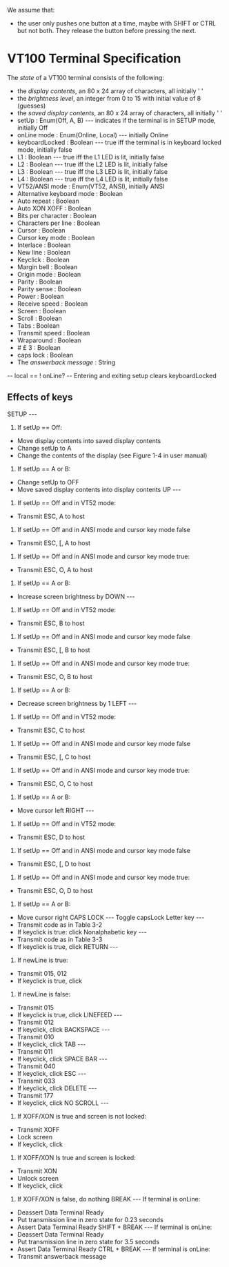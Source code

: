 We assume that:
- the user only pushes one button at a time, maybe with SHIFT or CTRL but not both. They release the button before pressing the next.

# VT100 Terminal Specification

The *state* of a VT100 terminal consists of the following:

* the *display contents*, an 80 x 24 array of characters, all initially ' '
* the *brightness level*, an integer from 0 to 15 with initial value of 8 (guesses)
* the *saved display contents*, an 80 x 24 array of characters, all initially ' '
* setUp : Enum(Off, A, B) --- indicates if the terminal is in SETUP mode, initially Off
* onLine mode : Enum(Online, Local) --- initially Online
* keyboardLocked : Boolean --- true iff the terminal is in keyboard locked mode, initially false
* L1 : Boolean --- true iff the L1 LED is lit, initially false
* L2 : Boolean --- true iff the L2 LED is lit, initially false
* L3 : Boolean --- true iff the L3 LED is lit, initially false
* L4 : Boolean --- true iff the L4 LED is lit, initially false
* VT52/ANSI mode : Enum(VT52, ANSI), initially ANSI
* Alternative keyboard mode : Boolean
* Auto repeat : Boolean
* Auto XON XOFF : Boolean
* Bits per character : Boolean
* Characters per line : Boolean
* Cursor : Boolean
* Cursor key mode : Boolean
* Interlace : Boolean
* New line : Boolean
* Keyclick : Boolean
* Margin bell : Boolean
* Origin mode : Boolean
* Parity : Boolean
* Parity sense : Boolean
* Power : Boolean
* Receive speed : Boolean
* Screen : Boolean
* Scroll : Boolean
* Tabs : Boolean
* Transmit speed : Boolean
* Wraparound : Boolean
* \# £ 3 : Boolean
* caps lock : Boolean
* The *answerback message* : String

-- local == ! onLine?
-- Entering and exiting setup clears keyboardLocked

## Effects of keys

SETUP ---
1. If setUp == Off:
  * Move display contents into saved display contents
  * Change setUp to A
  * Change the contents of the display (see Figure 1-4 in user manual)
1. If setUp == A or B:
  * Change setUp to OFF
  * Move saved display contents into display contents
UP --- 
1. If setUp == Off and in VT52 mode:
  * Transmit ESC, A to host
1. If setUp == Off and in ANSI mode and cursor key mode false
  * Transmit ESC, [, A to host
1. If setUp == Off and in ANSI mode and cursor key mode true:
  * Transmit ESC, O, A to host
1. If setUp == A or B:
  * Increase screen brightness by 
DOWN --- 
1. If setUp == Off and in VT52 mode:
  * Transmit ESC, B to host
1. If setUp == Off and in ANSI mode and cursor key mode false
  * Transmit ESC, [, B to host
1. If setUp == Off and in ANSI mode and cursor key mode true:
  * Transmit ESC, O, B to host
1. If setUp == A or B:
  * Decrease screen brightness by 1
LEFT --- 
1. If setUp == Off and in VT52 mode:
  * Transmit ESC, C to host
1. If setUp == Off and in ANSI mode and cursor key mode false
  * Transmit ESC, [, C to host
1. If setUp == Off and in ANSI mode and cursor key mode true:
  * Transmit ESC, O, C to host
1. If setUp == A or B:
  * Move cursor left
RIGHT --- 
1. If setUp == Off and in VT52 mode:
  * Transmit ESC, D to host
1. If setUp == Off and in ANSI mode and cursor key mode false
  * Transmit ESC, [, D to host
1. If setUp == Off and in ANSI mode and cursor key mode true:
  * Transmit ESC, O, D to host
1. If setUp == A or B:
  * Move cursor right
CAPS LOCK --- Toggle capsLock
Letter key ---
* Transmit code as in Table 3-2
* If keyclick is true: click
Nonalphabetic key ---
* Transmit code as in Table 3-3
* If keyclick is true, click
RETURN ---
1. If newLine is true:
* Transmit 015, 012
* If keyclick is true, click
1. If newLine is false:
* Transmit 015
* If keyclick is true, click
LINEFEED ---
* Transmit 012
* If keyclick, click
BACKSPACE ---
* Transmit 010
* If keyclick, click
TAB ---
* Transmit 011
* If keyclick, click
SPACE BAR ---
* Transmit 040
* If keyclick, click
ESC ---
* Transmit 033
* If keyclick, click
DELETE ---
* Transmit 177
* If keyclick, click
NO SCROLL ---
1. If XOFF/XON is true and screen is not locked:
  * Transmit XOFF
  * Lock screen
  * If keyclick, click
1. If XOFF/XON Is true and screen is locked:
  * Transmit XON
  * Unlock screen
  * If keyclick, click
1. If XOFF/XON is false, do nothing
BREAK ---
If terminal is onLine:
  * Deassert Data Terminal Ready
  * Put transmission line in zero state for 0.23 seconds
  * Assert Data Terminal Ready
SHIFT + BREAK ---
If terminal is onLine:
  * Deassert Data Terminal Ready
  * Put transmission line in zero state for 3.5 seconds
  * Assert Data Terminal Ready
CTRL + BREAK ---
If terminal is onLine:
  * Transmit answerback message
